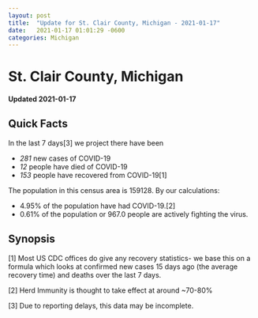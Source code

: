 ```yaml
---
layout: post
title:  "Update for St. Clair County, Michigan - 2021-01-17"
date:   2021-01-17 01:01:29 -0600
categories: Michigan
---
```


# St. Clair County, Michigan
#### Updated 2021-01-17

## Quick Facts

In the last 7 days[3] we project there have been
- *281* new cases of COVID-19
- *12* people have died of COVID-19
- *153* people have recovered from COVID-19[1]

The population in this census area is 159128. By our calculations:
- 4.95% of the population have had COVID-19.[2]
- 0.61% of the population or 967.0 people are actively fighting the virus.

## Synopsis




[1] Most US CDC offices do give any recovery statistics- we base this on a formula which looks at confirmed new cases
15 days ago (the average recovery time) and deaths over the last 7 days.

[2] Herd Immunity is thought to take effect at around ~70-80%

[3] Due to reporting delays, this data may be incomplete.
 
    